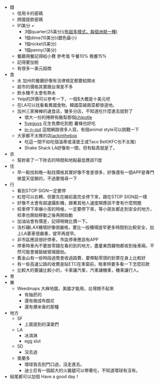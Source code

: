 - 錢
    - 信用卡的密碼
    - 跨國提款密碼
    - 91美分 = 
        - 3個quarter(25美分)[(有超多樣式，每個洲就一種)](https://kknews.cc/zh-tw/culture/8mkbx2q.html)
        - 1個dime(10美分)(銀色最小)
        - 1個nickel(5美分)
        - 1個penny(1美分)
    - 餐廳用餐記得給小費 參考值 午餐10% 晚餐15%
    - 記得要加稅
    - 有很多一美元超商
- 食
    - 水 加州的餐廳好像有法律規定都要給開水
    - 超市的價格其實跟台灣差不多
    - 飲水機不太會有熱水
    - Yelp的評價可以參考一下，一個$大概是十美元吧
    - 在LA可以找看看異國食物，韓國菜越南菜都很道地。
    - 加州三家棒棒的速食店，蠻多分店，不知道吃什麼進去就對了
        - 很大一份的捲餅有酪梨那個[chipotle](https://www.chipotle.com/)
        - [fiveguys](http://www.fiveguys.com) 花生免費吃到飽 薯條也好吃
        - [in-n-out](http://www.in-n-out.com/) 這間網路很多人寫，有個animal style可以挑戰一下
    - 大家都不太推的店[jackinthebox](https://www.jackinthebox.com/)
        - 吃這一間不如吃個溫蒂或漢堡王或Taco Bell(KFC也不太推)
        - Shake Shack LA好像有一間，但有點貴就是了。
- 衣
    - 幫妳查了一下妳去的時間和地點最低應該11度
- 住
    - 早一點找和晚一點找價格其實好像不會差很多，好像還有一個APP是專門做當天促銷的，不過要搜尋一下
- 行
    - 看到STOP SIGN一定要停
    - 紅燈可以右轉，但要先在線前面完全停下來，跟在STOP SIGN前一樣
    - 好像不太會有超速攝影機，跟著其他人速度開應該不會有什麼問題
    - 校車停下來嚇小孩的時候，一定要停下來，等小朋友都走到安全的地方，校車也開始移動之後再開始動
    - 加油站會有價差，記得稍微比價一下。
    - 洛杉磯LAX機場好像很嚴格，要比一般機場提早更多時間到比較安全，加上LA塞車很嚴重，提早再提早。
    - 非市區應該很好停車，市區停車應該有APP
    - 停車時車內不要放零錢在看的到的地方，盡量東西雜物都收到後車廂，不然可能會被敲破玻璃搶劫。
    - 舊金山有一些時段過喬會收過路費，要帶點零頭的鈔票在身上比較好
    - 有一些高速公路的收費是貼ETC在車窗前，租車時要多看一下怎麼扣款
    - 比較大的要讓比較小的，卡車讓汽車，汽車讓機車，機車讓行人。
- 育
- 樂
    - Weedmaps 大麻地圖，美國才能用，台灣開不起來
        - 有抽菸的
        - 還有做成布朗尼
        - 還有爆米香的那種
- 地方
    - SF
        - 上面提到的漢堡們
    - LA
        - 冰淇淋
        - egg slut
    - SD
        - 沒去過
    - 奧蘭多
        - 環球我去到門口過，沒走進去。
        - 迪士尼有一個超大的火雞腿可以帶著吃，不知道環球有沒有。
- 結尾都可以加個 Have a good day！